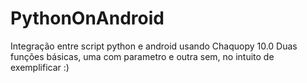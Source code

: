 # PythonOnAndroid
Integração entre script python e android usando Chaquopy 10.0
Duas funções básicas, uma com parametro e outra sem, no intuito de exemplificar :)
